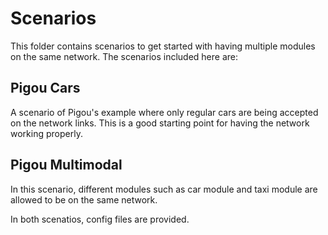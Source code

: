 # Scenarios

This folder contains scenarios to get started with having multiple modules on the same network. 
The scenarios included here are:

## Pigou Cars
A scenario of Pigou's example where only regular cars are being accepted on the network links. This is a good starting point for having the network working properly.

## Pigou Multimodal
In this scenario, different modules such as car module and taxi module are allowed to be on the same network.

In both scenatios, config files are provided.
